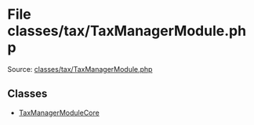 File classes/tax/TaxManagerModule.php
=========
Source: [classes/tax/TaxManagerModule.php](https://github.com/PrestaShop/PrestaShop/blob/1.6.1.1/classes/tax/TaxManagerModule.php)


Classes
-------

* [TaxManagerModuleCore](class.TaxManagerModuleCore.md)

